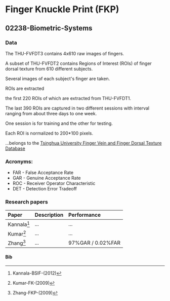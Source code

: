 # Finger Knuckle Print (FKP)
## 02238-Biometric-Systems


### Data
The THU-FVFDT3 contains 4x610 raw images of fingers.

A subset of THU-FVFDT2 contains Regions of Interest (ROIs) of finger dorsal texture from 610 different subjects.

Several images of each subject's finger are taken.

ROIs are extracted

the first 220 ROIs of which are extracted from THU-FVFDT1.

The last 390 ROIs are captured in two different sessions with interval ranging from about three days to one week.

One session is for training and the other for testing.

Each ROI is normalized to 200*100 pixels.



...belongs to the [Tsinghua University Finger Vein and Finger Dorsal Texture Database](http://www.sigs.tsinghua.edu.cn/labs/vipl/thu-fvfdt.html)



### Acronyms:
* FAR - False Acceptance Rate
* GAR - Genuine Acceptance Rate
* ROC - Receiver Operator Characteristic
* DET - Detection Error Tradeoff


### Research papers

| Paper | Description     | Performance     |
| :------------- | :------------- | :------------- |
| Kannala[^1] |...|...|
| Kumar[^2]   |...|...|
| Zhang[^3]   |...|     97%GAR / 0.02%FAR |


#### Bib

[^1]: Kannala-BSIF-(2012)
[^2]: Kumar-FK-(2009)
[^3]: Zhang-FKP-(2009)
